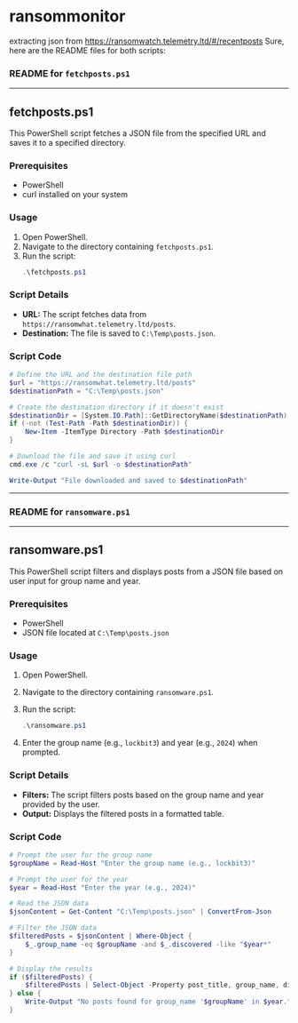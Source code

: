 # ransommonitor
extracting json from https://ransomwatch.telemetry.ltd/#/recentposts
Sure, here are the README files for both scripts:

### README for `fetchposts.ps1`

---

## fetchposts.ps1

This PowerShell script fetches a JSON file from the specified URL and saves it to a specified directory.

### Prerequisites

- PowerShell
- curl installed on your system

### Usage

1. Open PowerShell.
2. Navigate to the directory containing `fetchposts.ps1`.
3. Run the script:
   ```powershell
   .\fetchposts.ps1
   ```

### Script Details

- **URL:** The script fetches data from `https://ransomwhat.telemetry.ltd/posts`.
- **Destination:** The file is saved to `C:\Temp\posts.json`.

### Script Code

```powershell
# Define the URL and the destination file path
$url = "https://ransomwhat.telemetry.ltd/posts"
$destinationPath = "C:\Temp\posts.json"

# Create the destination directory if it doesn't exist
$destinationDir = [System.IO.Path]::GetDirectoryName($destinationPath)
if (-not (Test-Path -Path $destinationDir)) {
    New-Item -ItemType Directory -Path $destinationDir
}

# Download the file and save it using curl
cmd.exe /c "curl -sL $url -o $destinationPath"

Write-Output "File downloaded and saved to $destinationPath"
```

---

### README for `ransomware.ps1`

---

## ransomware.ps1

This PowerShell script filters and displays posts from a JSON file based on user input for group name and year.

### Prerequisites

- PowerShell
- JSON file located at `C:\Temp\posts.json`

### Usage

1. Open PowerShell.
2. Navigate to the directory containing `ransomware.ps1`.
3. Run the script:
   ```powershell
   .\ransomware.ps1
   ```

4. Enter the group name (e.g., `lockbit3`) and year (e.g., `2024`) when prompted.

### Script Details

- **Filters:** The script filters posts based on the group name and year provided by the user.
- **Output:** Displays the filtered posts in a formatted table.

### Script Code

```powershell
# Prompt the user for the group name
$groupName = Read-Host "Enter the group name (e.g., lockbit3)"

# Prompt the user for the year
$year = Read-Host "Enter the year (e.g., 2024)"

# Read the JSON data
$jsonContent = Get-Content "C:\Temp\posts.json" | ConvertFrom-Json

# Filter the JSON data
$filteredPosts = $jsonContent | Where-Object {
    $_.group_name -eq $groupName -and $_.discovered -like "$year*"
}

# Display the results
if ($filteredPosts) {
    $filteredPosts | Select-Object -Property post_title, group_name, discovered | Format-Table -AutoSize
} else {
    Write-Output "No posts found for group_name '$groupName' in $year."
}
```


